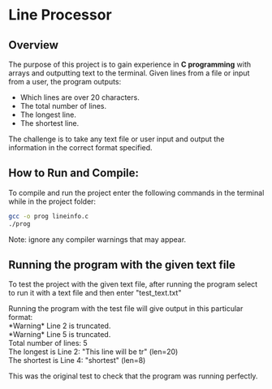# Line Processor

## Overview
The purpose of this project is to gain experience in **C programming** with arrays and outputting text to the terminal. Given lines from a file or input from a user, the program outputs:
- Which lines are over 20 characters.
- The total number of lines.
- The longest line.
- The shortest line.

The challenge is to take any text file or user input and output the information in the correct format specified.

## How to Run and Compile:
To compile and run the project enter the following commands in the terminal while in the project folder:

```bash
gcc -o prog lineinfo.c  
./prog
```
Note: ignore any compiler warnings that may appear.

## Running the program with the given text file

To test the project with the given text file, after running the program select to run it with a text file and then enter "test_text.txt"

Running the program with the test file will give output in this particular format:   
\*Warning\* Line 2 is truncated.  
\*Warning\* Line 5 is truncated.  
Total number of lines: 5  
The longest is Line 2: "This line will be tr" (len=20)  
The shortest is Line 4: "shortest" (len=8)  

This was the original test to check that the program was running perfectly. 
